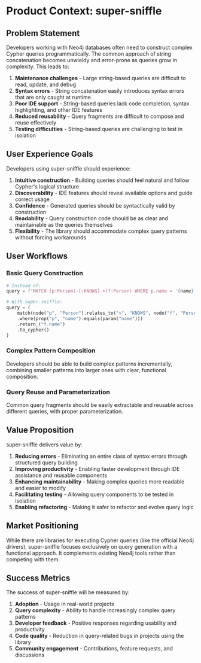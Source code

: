# Product Context: super-sniffle

## Problem Statement
Developers working with Neo4j databases often need to construct complex Cypher queries programmatically. The common approach of string concatenation becomes unwieldy and error-prone as queries grow in complexity. This leads to:

1. **Maintenance challenges** - Large string-based queries are difficult to read, update, and debug
2. **Syntax errors** - String concatenation easily introduces syntax errors that are only caught at runtime
3. **Poor IDE support** - String-based queries lack code completion, syntax highlighting, and other IDE features
4. **Reduced reusability** - Query fragments are difficult to compose and reuse effectively
5. **Testing difficulties** - String-based queries are challenging to test in isolation

## User Experience Goals
Developers using super-sniffle should experience:

1. **Intuitive construction** - Building queries should feel natural and follow Cypher's logical structure
2. **Discoverability** - IDE features should reveal available options and guide correct usage
3. **Confidence** - Generated queries should be syntactically valid by construction
4. **Readability** - Query construction code should be as clear and maintainable as the queries themselves
5. **Flexibility** - The library should accommodate complex query patterns without forcing workarounds

## User Workflows

### Basic Query Construction
```python
# Instead of:
query = f"MATCH (p:Person)-[:KNOWS]->(f:Person) WHERE p.name = '{name}' RETURN f.name"

# With super-sniffle:
query = (
    match(node("p", "Person").relates_to(">", "KNOWS", node("f", "Person")))
    .where(prop("p", "name").equals(param("name")))
    .return_("f.name")
    .to_cypher()
)
```

### Complex Pattern Composition
Developers should be able to build complex patterns incrementally, combining smaller patterns into larger ones with clear, functional composition.

### Query Reuse and Parameterization
Common query fragments should be easily extractable and reusable across different queries, with proper parameterization.

## Value Proposition
super-sniffle delivers value by:

1. **Reducing errors** - Eliminating an entire class of syntax errors through structured query building
2. **Improving productivity** - Enabling faster development through IDE assistance and reusable components
3. **Enhancing maintainability** - Making complex queries more readable and easier to modify
4. **Facilitating testing** - Allowing query components to be tested in isolation
5. **Enabling refactoring** - Making it safer to refactor and evolve query logic

## Market Positioning
While there are libraries for executing Cypher queries (like the official Neo4j drivers), super-sniffle focuses exclusively on query generation with a functional approach. It complements existing Neo4j tools rather than competing with them.

## Success Metrics
The success of super-sniffle will be measured by:

1. **Adoption** - Usage in real-world projects
2. **Query complexity** - Ability to handle increasingly complex query patterns
3. **Developer feedback** - Positive responses regarding usability and productivity
4. **Code quality** - Reduction in query-related bugs in projects using the library
5. **Community engagement** - Contributions, feature requests, and discussions
